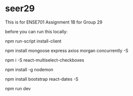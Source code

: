 # seer29
This is for ENSE701 Assignment 1B for Group 29

before you can run this locally:

npm run-script install-client

npm install mongoose express axios morgan concurrently -S

npm i -S react-multiselect-checkboxes

npm install -g nodemon

npm install bootstrap react-dates -S

npm run dev

